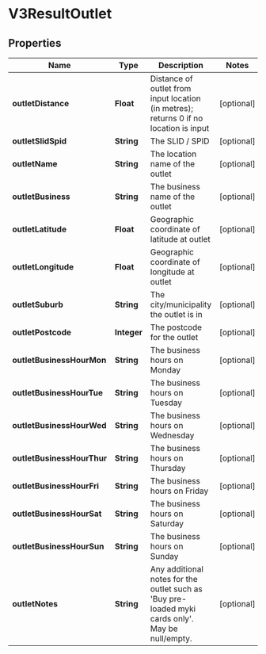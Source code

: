 

# V3ResultOutlet


## Properties

| Name | Type | Description | Notes |
|------------ | ------------- | ------------- | -------------|
|**outletDistance** | **Float** | Distance of outlet from input location (in metres); returns 0 if no location is input |  [optional] |
|**outletSlidSpid** | **String** | The SLID / SPID |  [optional] |
|**outletName** | **String** | The location name of the outlet |  [optional] |
|**outletBusiness** | **String** | The business name of the outlet |  [optional] |
|**outletLatitude** | **Float** | Geographic coordinate of latitude at outlet |  [optional] |
|**outletLongitude** | **Float** | Geographic coordinate of longitude at outlet |  [optional] |
|**outletSuburb** | **String** | The city/municipality the outlet is in |  [optional] |
|**outletPostcode** | **Integer** | The postcode for the outlet |  [optional] |
|**outletBusinessHourMon** | **String** | The business hours on Monday |  [optional] |
|**outletBusinessHourTue** | **String** | The business hours on Tuesday |  [optional] |
|**outletBusinessHourWed** | **String** | The business hours on Wednesday |  [optional] |
|**outletBusinessHourThur** | **String** | The business hours on Thursday |  [optional] |
|**outletBusinessHourFri** | **String** | The business hours on Friday |  [optional] |
|**outletBusinessHourSat** | **String** | The business hours on Saturday |  [optional] |
|**outletBusinessHourSun** | **String** | The business hours on Sunday |  [optional] |
|**outletNotes** | **String** | Any additional notes for the outlet such as &#39;Buy pre-loaded myki cards only&#39;. May be null/empty. |  [optional] |



